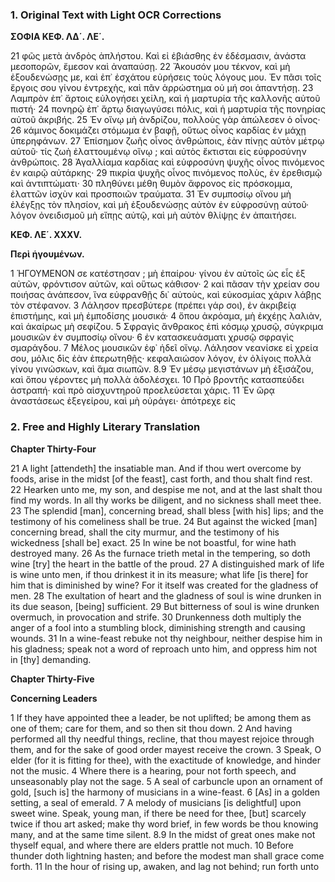 ### 1. Original Text with Light OCR Corrections

**ΣΟΦΙΑ ΚΕΦ. ΛΔ΄. ΛΕ΄.**

21 φῶς μετὰ ἀνδρὸς ἀπλήστου. Καὶ εἰ ἐβιάσθης ἐν ἐδέσμασιν, ἀνάστα μεσοπορῶν, ἔμεσον καὶ ἀναπαύσῃ.
22 Ἄκουσόν μου τέκνον, καὶ μὴ ἐξουδενώσῃς με, καὶ ἐπ᾿ ἐσχάτου εὑρήσεις τοὺς λόγους μου. Ἐν πᾶσι τοῖς ἔργοις σου γίνου ἐντρεχὴς, καὶ πᾶν ἀρρώστημα οὐ μή σοι ἀπαντήσῃ.
23 Λαμπρὸν ἐπ᾿ ἄρτοις εὐλογήσει χείλη, καὶ ἡ μαρτυρία τῆς καλλονῆς αὐτοῦ πιστή·
24 πονηρῷ ἐπ᾿ ἄρτῳ διαγωγύσει πόλις, καὶ ἡ μαρτυρία τῆς πονηρίας αὐτοῦ ἀκριβής.
25 Ἐν οἴνῳ μὴ ἀνδρίζου, πολλοὺς γὰρ ἀπώλεσεν ὁ οἶνος·
26 κάμινος δοκιμάζει στόμωμα ἐν βαφῇ, οὕτως οἶνος καρδίας ἐν μάχῃ ὑπερηφάνων.
27 Ἐπίσημον ζωῆς οἶνος ἀνθρώποις, ἐὰν πίνῃς αὐτὸν μέτρῳ αὐτοῦ· τίς ζωὴ ἐλαττουμένῳ οἴνῳ ; καὶ αὐτὸς ἔκτισται εἰς εὐφροσύνην ἀνθρώποις.
28 Ἀγαλλίαμα καρδίας καὶ εὐφροσύνη ψυχῆς οἶνος πινόμενος ἐν καιρῷ αὐτάρκης·
29 πικρία ψυχῆς οἶνος πινόμενος πολὺς, ἐν ἐρεθισμῷ καὶ ἀντιπτώματι·
30 πληθύνει μέθη θυμὸν ἄφρονος εἰς πρόσκομμα, ἐλαττῶν ἰσχὺν καὶ προσποιῶν τραύματα.
31 Ἐν συμποσίῳ οἴνου μὴ ἐλέγξῃς τὸν πλησίον, καὶ μὴ ἐξουδενώσῃς αὐτὸν ἐν εὐφροσύνῃ αὐτοῦ· λόγον ὀνειδισμοῦ μὴ εἴπῃς αὐτῷ, καὶ μὴ αὐτὸν θλίψῃς ἐν ἀπαιτήσει.

**ΚΕΦ. ΛΕ΄. XXXV.**

**Περὶ ἡγουμένων.**

1 ἩΓΟΥΜΕΝΟΝ σε κατέστησαν ; μὴ ἐπαίρου· γίνου ἐν αὐτοῖς ὡς εἷς ἐξ αὐτῶν, φρόντισον αὐτῶν, καὶ οὕτως κάθισον·
2 καὶ πᾶσαν τὴν χρείαν σου ποιήσας ἀνάπεσον, ἵνα εὐφρανθῇς δι᾿ αὐτοὺς, καὶ εὐκοσμίας χάριν λάβῃς τὸν στέφανον.
3 Λάλησον πρεσβύτερε (πρέπει γάρ σοι), ἐν ἀκριβείᾳ ἐπιστήμης, καὶ μὴ ἐμποδίσης μουσικά·
4 ὅπου ἀκρόαμα, μὴ ἐκχέῃς λαλιὰν, καὶ ἀκαίρως μὴ σεφίζου.
5 Σφραγὶς ἄνθρακος ἐπὶ κόσμῳ χρυσῷ, σύγκριμα μουσικῶν ἐν συμποσίῳ οἴνου·
6 ἐν κατασκευάσματι χρυσῷ σφραγὶς σμαράγδου.
7 Μέλος μουσικῶν ἐφ᾿ ἡδεῖ οἴνῳ. Λάλησον νεανίσκε εἰ χρεία σου, μόλις δὶς ἐὰν ἐπερωτηθῇς· κεφαλαιώσον λόγον, ἐν ὀλίγοις πολλὰ γίνου γινώσκων, καὶ ἅμα σιωπῶν.
8.9 Ἐν μέσῳ μεγιστάνων μὴ ἐξισάζου, καὶ ὅπου γέροντες μὴ πολλὰ ἀδολέσχει.
10 Πρὸ βροντῆς κατασπεύδει ἀστραπή· καὶ πρὸ αἰσχυντηροῦ προελεύσεται χάρις.
11 Ἐν ὥρᾳ ἀναστάσεως ἐξεγείρου, καὶ μὴ οὐράγει· ἀπότρεχε εἰς

### 2. Free and Highly Literary Translation

**Chapter Thirty-Four**

21 A light [attendeth] the insatiable man.
    And if thou wert overcome by foods, arise in the midst [of the feast],
    cast forth, and thou shalt find rest.
22 Hearken unto me, my son, and despise me not,
    and at the last shalt thou find my words.
    In all thy works be diligent,
    and no sickness shall meet thee.
23 The splendid [man], concerning bread, shall bless [with his] lips;
    and the testimony of his comeliness shall be true.
24 But against the wicked [man] concerning bread, shall the city murmur,
    and the testimony of his wickedness [shall be] exact.
25 In wine be not boastful,
    for wine hath destroyed many.
26 As the furnace trieth metal in the tempering,
    so doth wine [try] the heart in the battle of the proud.
27 A distinguished mark of life is wine unto men,
    if thou drinkest it in its measure;
    what life [is there] for him that is diminished by wine?
    For it itself was created for the gladness of men.
28 The exultation of heart and the gladness of soul is wine
    drunken in its due season, [being] sufficient.
29 But bitterness of soul is wine drunken overmuch,
    in provocation and strife.
30 Drunkenness doth multiply the anger of a fool into a stumbling block,
    diminishing strength and causing wounds.
31 In a wine-feast rebuke not thy neighbour,
    neither despise him in his gladness;
    speak not a word of reproach unto him,
    and oppress him not in [thy] demanding.

**Chapter Thirty-Five**

**Concerning Leaders**

1 If they have appointed thee a leader, be not uplifted;
    be among them as one of them;
    care for them, and so then sit thou down.
2 And having performed all thy needful things, recline,
    that thou mayest rejoice through them,
    and for the sake of good order mayest receive the crown.
3 Speak, O elder (for it is fitting for thee),
    with the exactitude of knowledge,
    and hinder not the music.
4 Where there is a hearing, pour not forth speech,
    and unseasonably play not the sage.
5 A seal of carbuncle upon an ornament of gold,
    [such is] the harmony of musicians in a wine-feast.
6 [As] in a golden setting, a seal of emerald.
7 A melody of musicians [is delightful] upon sweet wine.
    Speak, young man, if there be need for thee,
    [but] scarcely twice if thou art asked;
    make thy word brief,
    in few words be thou knowing many,
    and at the same time silent.
8.9 In the midst of great ones make not thyself equal,
    and where there are elders prattle not much.
10 Before thunder doth lightning hasten;
    and before the modest man shall grace come forth.
11 In the hour of rising up, awaken,
    and lag not behind;
    run forth unto